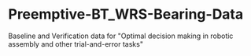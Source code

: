 # Preemptive-BT_WRS-Bearing-Data
Baseline and Verification data for "Optimal decision making in robotic assembly and other trial-and-error tasks"
